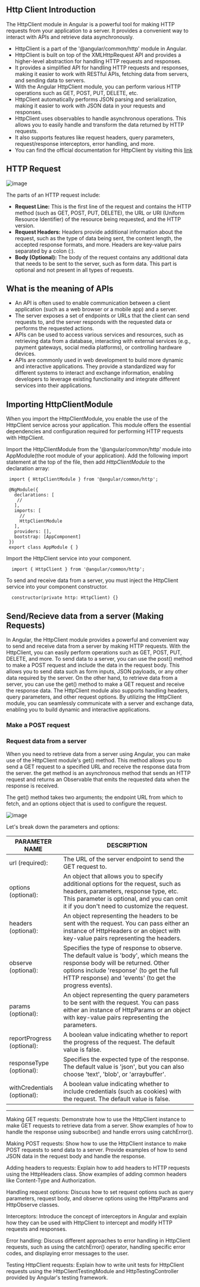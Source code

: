 ## Http Client Introduction

 The HttpClient module in Angular is a powerful tool for making HTTP requests from your application to a server. It provides a convenient way to interact with APIs and retrieve data asynchronously.

-  HttpClient is a part of the '@angular/common/http' module in Angular.
-  HttpClient is built on top of the XMLHttpRequest API and provides a higher-level abstraction for handling HTTP requests and responses.
- It provides a simplified API for handling HTTP requests and responses, making it easier to work with RESTful APIs,  fetching data from servers, and sending data to servers.
- With the Angular HttpClient module, you can perform various HTTP operations such as GET, POST, PUT, DELETE, etc.
- HttpClient automatically performs JSON parsing and serialization, making it easier to work with JSON data in your requests and responses.
- HttpClient uses observables to handle asynchronous operations. This allows you to easily handle and transform the data returned by HTTP requests.
- It also supports features like request headers, query parameters, request/response interceptors, error handling, and more.
- You can find the official documentation for HttpClient by visiting this [link](https://angular.io/guide/understanding-communicating-with-http)
  
## HTTP Request
  
  ![image](https://github.com/shaimaa-hshalaby/Angular_Guide/assets/3264417/304408e3-b7f3-4d8a-86fe-295688fe33af)

The parts of an HTTP request include:
-  **Request Line:** This is the first line of the request and contains the HTTP method (such as GET, POST, PUT, DELETE), the URL or URI (Uniform Resource Identifier) of the resource being requested, and the HTTP version.
-  **Request Headers:** Headers provide additional information about the request, such as the type of data being sent, the content length, the accepted response formats, and more. Headers are key-value pairs separated by a colon (:).
-  **Body (Optional):** The body of the request contains any additional data that needs to be sent to the server, such as form data. This part is optional and not present in all types of requests.

## What is the meaning of APIs
-  An API is often used to enable communication between a client application (such as a web browser or a mobile app) and a server. 
-  The server exposes a set of endpoints or URLs that the client can send requests to, and the server responds with the requested data or performs the requested actions.
-  APIs can be used to access various services and resources, such as retrieving data from a database, interacting with external services (e.g., payment gateways, social media platforms), or controlling hardware devices.
-  APIs are commonly used in web development to build more dynamic and interactive applications. They provide a standardized way for different systems to interact and exchange information, enabling developers to leverage existing functionality and integrate different services into their applications.

## Importing HttpClientModule 

When you import the HttpClientModule, you enable the use of the HttpClient service across your application. This module offers the essential dependencies and configuration required for performing HTTP requests with HttpClient.

Import the HttpClientModule from the '@angular/common/http' module into AppModule(the root module of your application). Add the following import statement at the top of the file, then add *HttpClientModule* to the declaration array:
  
   ```
    import { HttpClientModule } from '@angular/common/http';
     
    @NgModule({
      declarations: [
       //
      ],
      imports: [
        //
        HttpClientModule
      ],
      providers: [],
      bootstrap: [AppComponent]
    })
    export class AppModule { }
  ```

Import the HttpClient service into your component.

  ```
    import { HttpClient } from '@angular/common/http';
  ```

To send and receive data from a server, you must inject the HttpClient service into your component constructor.

  ```
    constructor(private http: HttpClient) {}
  ```

## Send/Recieve data from a server (Making Requests)

In Angular, the HttpClient module provides a powerful and convenient way to send and receive data from a server by making HTTP requests. With the HttpClient, you can easily perform operations such as GET, POST, PUT, DELETE, and more. To send data to a server, you can use the post() method to make a POST request and include the data in the request body. This allows you to send data such as form inputs, JSON payloads, or any other data required by the server. On the other hand, to retrieve data from a server, you can use the get() method to make a GET request and receive the response data. The HttpClient module also supports handling headers, query parameters, and other request options. By utilizing the HttpClient module, you can seamlessly communicate with a server and exchange data, enabling you to build dynamic and interactive applications.

### Make a POST request


### Request data from a server
When you need to retrieve data from a server using Angular, you can make use of the HttpClient module's get() method. This method allows you to send a GET request to a specified URL and receive the response data from the server.
the get method is an asynchronous method that sends an HTTP request and returns an Observable that emits the requested data when the response is received. 

The get() method takes two arguments; the endpoint URL from which to fetch, and an options object that is used to configure the request.

  ![image](https://github.com/shaimaa-hshalaby/Angular_Guide/assets/3264417/ed7af483-ddad-4715-893a-fc50c8351f3e)

Let's break down the parameters and options:

| PARAMETER NAME | DESCRIPTION |
|---|---|
| url (required): | The URL of the server endpoint to send the GET request to. |
| options (optional): | An object that allows you to specify additional options for the request, such as headers, parameters, response type, etc. This parameter is optional, and you can omit it if you don't need to customize the request.|
| headers (optional): | An object representing the headers to be sent with the request. You can pass either an instance of HttpHeaders or an object with key-value pairs representing the headers. |
| observe (optional): | Specifies the type of response to observe. The default value is 'body', which means the response body will be returned. Other options include 'response' (to get the full HTTP response) and 'events' (to get the progress events). |
| params (optional): | An object representing the query parameters to be sent with the request. You can pass either an instance of HttpParams or an object with key-value pairs representing the parameters.|
| reportProgress (optional): | A boolean value indicating whether to report the progress of the request. The default value is false. |
| responseType (optional): | Specifies the expected type of the response. The default value is 'json', but you can also choose 'text', 'blob', or 'arraybuffer'.|
| withCredentials (optional): | A boolean value indicating whether to include credentials (such as cookies) with the request. The default value is false.|


-----------------------------------






Making GET requests: Demonstrate how to use the HttpClient instance to make GET requests to retrieve data from a server. Show examples of how to handle the response using subscribe() and handle errors using catchError().

Making POST requests: Show how to use the HttpClient instance to make POST requests to send data to a server. Provide examples of how to send JSON data in the request body and handle the response.

Adding headers to requests: Explain how to add headers to HTTP requests using the HttpHeaders class. Show examples of adding common headers like Content-Type and Authorization.

Handling request options: Discuss how to set request options such as query parameters, request body, and observe options using the HttpParams and HttpObserve classes.

Interceptors: Introduce the concept of interceptors in Angular and explain how they can be used with HttpClient to intercept and modify HTTP requests and responses.

Error handling: Discuss different approaches to error handling in HttpClient requests, such as using the catchError() operator, handling specific error codes, and displaying error messages to the user.

Testing HttpClient requests: Explain how to write unit tests for HttpClient requests using the HttpClientTestingModule and HttpTestingController provided by Angular's testing framework.
